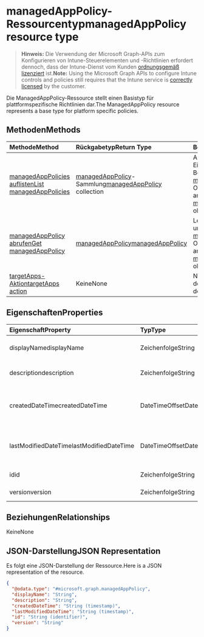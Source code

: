 # <a name="managedapppolicy-resource-type"></a><span data-ttu-id="3f6c1-101">managedAppPolicy-Ressourcentyp</span><span class="sxs-lookup"><span data-stu-id="3f6c1-101">managedAppPolicy resource type</span></span>

> <span data-ttu-id="3f6c1-102">**Hinweis:** Die Verwendung der Microsoft Graph-APIs zum Konfigurieren von Intune-Steuerelementen und -Richtlinien erfordert dennoch, dass der Intune-Dienst vom Kunden [ordnungsgemäß lizenziert](https://go.microsoft.com/fwlink/?linkid=839381) ist.</span><span class="sxs-lookup"><span data-stu-id="3f6c1-102">**Note:** Using the Microsoft Graph APIs to configure Intune controls and policies still requires that the Intune service is [correctly licensed](https://go.microsoft.com/fwlink/?linkid=839381) by the customer.</span></span>

<span data-ttu-id="3f6c1-103">Die ManagedAppPolicy-Ressource stellt einen Basistyp für plattformspezifische Richtlinien dar.</span><span class="sxs-lookup"><span data-stu-id="3f6c1-103">The ManagedAppPolicy resource represents a base type for platform specific policies.</span></span>
## <a name="methods"></a><span data-ttu-id="3f6c1-104">Methoden</span><span class="sxs-lookup"><span data-stu-id="3f6c1-104">Methods</span></span>
|<span data-ttu-id="3f6c1-105">Methode</span><span class="sxs-lookup"><span data-stu-id="3f6c1-105">Method</span></span>|<span data-ttu-id="3f6c1-106">Rückgabetyp</span><span class="sxs-lookup"><span data-stu-id="3f6c1-106">Return Type</span></span>|<span data-ttu-id="3f6c1-107">Beschreibung</span><span class="sxs-lookup"><span data-stu-id="3f6c1-107">Description</span></span>|
|:---|:---|:---|
|[<span data-ttu-id="3f6c1-108">managedAppPolicies auflisten</span><span class="sxs-lookup"><span data-stu-id="3f6c1-108">List managedAppPolicies</span></span>](../api/intune_mam_managedapppolicy_list.md)|<span data-ttu-id="3f6c1-109">[managedAppPolicy](../resources/intune_mam_managedapppolicy.md)-Sammlung</span><span class="sxs-lookup"><span data-stu-id="3f6c1-109">[managedAppPolicy](../resources/intune_mam_managedapppolicy.md) collection</span></span>|<span data-ttu-id="3f6c1-110">Auflisten von Eigenschaften und Beziehungen der [managedAppPolicy](../resources/intune_mam_managedapppolicy.md)-Objekte.</span><span class="sxs-lookup"><span data-stu-id="3f6c1-110">List properties and relationships of the [managedAppPolicy](../resources/intune_mam_managedapppolicy.md) objects.</span></span>|
|[<span data-ttu-id="3f6c1-111">managedAppPolicy abrufen</span><span class="sxs-lookup"><span data-stu-id="3f6c1-111">Get managedAppPolicy</span></span>](../api/intune_mam_managedapppolicy_get.md)|[<span data-ttu-id="3f6c1-112">managedAppPolicy</span><span class="sxs-lookup"><span data-stu-id="3f6c1-112">managedAppPolicy</span></span>](../resources/intune_mam_managedapppolicy.md)|<span data-ttu-id="3f6c1-113">Lesen von Eigenschaften und Beziehungen des [managedAppPolicy](../resources/intune_mam_managedapppolicy.md)-Objekts.</span><span class="sxs-lookup"><span data-stu-id="3f6c1-113">Read properties and relationships of the [managedAppPolicy](../resources/intune_mam_managedapppolicy.md) object.</span></span>|
|[<span data-ttu-id="3f6c1-114">targetApps-Aktion</span><span class="sxs-lookup"><span data-stu-id="3f6c1-114">targetApps action</span></span>](../api/intune_mam_managedapppolicy_targetapps.md)|<span data-ttu-id="3f6c1-115">Keine</span><span class="sxs-lookup"><span data-stu-id="3f6c1-115">None</span></span>|<span data-ttu-id="3f6c1-116">Noch nicht dokumentiert.</span><span class="sxs-lookup"><span data-stu-id="3f6c1-116">Not yet documented</span></span>|

## <a name="properties"></a><span data-ttu-id="3f6c1-117">Eigenschaften</span><span class="sxs-lookup"><span data-stu-id="3f6c1-117">Properties</span></span>
|<span data-ttu-id="3f6c1-118">Eigenschaft</span><span class="sxs-lookup"><span data-stu-id="3f6c1-118">Property</span></span>|<span data-ttu-id="3f6c1-119">Typ</span><span class="sxs-lookup"><span data-stu-id="3f6c1-119">Type</span></span>|<span data-ttu-id="3f6c1-120">Beschreibung</span><span class="sxs-lookup"><span data-stu-id="3f6c1-120">Description</span></span>|
|:---|:---|:---|
|<span data-ttu-id="3f6c1-121">displayName</span><span class="sxs-lookup"><span data-stu-id="3f6c1-121">displayName</span></span>|<span data-ttu-id="3f6c1-122">Zeichenfolge</span><span class="sxs-lookup"><span data-stu-id="3f6c1-122">String</span></span>|<span data-ttu-id="3f6c1-123">Anzeigename der Richtlinie</span><span class="sxs-lookup"><span data-stu-id="3f6c1-123">Policy display name.</span></span>|
|<span data-ttu-id="3f6c1-124">description</span><span class="sxs-lookup"><span data-stu-id="3f6c1-124">description</span></span>|<span data-ttu-id="3f6c1-125">Zeichenfolge</span><span class="sxs-lookup"><span data-stu-id="3f6c1-125">String</span></span>|<span data-ttu-id="3f6c1-126">Beschreibung der Richtlinie</span><span class="sxs-lookup"><span data-stu-id="3f6c1-126">The policy's description.</span></span>|
|<span data-ttu-id="3f6c1-127">createdDateTime</span><span class="sxs-lookup"><span data-stu-id="3f6c1-127">createdDateTime</span></span>|<span data-ttu-id="3f6c1-128">DateTimeOffset</span><span class="sxs-lookup"><span data-stu-id="3f6c1-128">DateTimeOffset</span></span>|<span data-ttu-id="3f6c1-129">Das Datum und die Uhrzeit der Erstellung der Richtlinie.</span><span class="sxs-lookup"><span data-stu-id="3f6c1-129">The date and time the policy was created.</span></span>|
|<span data-ttu-id="3f6c1-130">lastModifiedDateTime</span><span class="sxs-lookup"><span data-stu-id="3f6c1-130">lastModifiedDateTime</span></span>|<span data-ttu-id="3f6c1-131">DateTimeOffset</span><span class="sxs-lookup"><span data-stu-id="3f6c1-131">DateTimeOffset</span></span>|<span data-ttu-id="3f6c1-132">Das Datum und die Uhrzeit der letzten Änderung der Richtlinie.</span><span class="sxs-lookup"><span data-stu-id="3f6c1-132">Last time the policy was modified.</span></span>|
|<span data-ttu-id="3f6c1-133">id</span><span class="sxs-lookup"><span data-stu-id="3f6c1-133">id</span></span>|<span data-ttu-id="3f6c1-134">Zeichenfolge</span><span class="sxs-lookup"><span data-stu-id="3f6c1-134">String</span></span>|<span data-ttu-id="3f6c1-135">Schlüssel der Entität</span><span class="sxs-lookup"><span data-stu-id="3f6c1-135">Key of the entity.</span></span>|
|<span data-ttu-id="3f6c1-136">version</span><span class="sxs-lookup"><span data-stu-id="3f6c1-136">version</span></span>|<span data-ttu-id="3f6c1-137">Zeichenfolge</span><span class="sxs-lookup"><span data-stu-id="3f6c1-137">String</span></span>|<span data-ttu-id="3f6c1-138">Version der Entität</span><span class="sxs-lookup"><span data-stu-id="3f6c1-138">Version of the entity.</span></span>|

## <a name="relationships"></a><span data-ttu-id="3f6c1-139">Beziehungen</span><span class="sxs-lookup"><span data-stu-id="3f6c1-139">Relationships</span></span>
<span data-ttu-id="3f6c1-140">Keine</span><span class="sxs-lookup"><span data-stu-id="3f6c1-140">None</span></span>
## <a name="json-representation"></a><span data-ttu-id="3f6c1-141">JSON-Darstellung</span><span class="sxs-lookup"><span data-stu-id="3f6c1-141">JSON Representation</span></span>
<span data-ttu-id="3f6c1-142">Es folgt eine JSON-Darstellung der Ressource.</span><span class="sxs-lookup"><span data-stu-id="3f6c1-142">Here is a JSON representation of the resource.</span></span>
<!-- {
  "blockType": "resource",
  "keyProperty": "id",
  "@odata.type": "microsoft.graph.managedAppPolicy"
}
-->
``` json
{
  "@odata.type": "#microsoft.graph.managedAppPolicy",
  "displayName": "String",
  "description": "String",
  "createdDateTime": "String (timestamp)",
  "lastModifiedDateTime": "String (timestamp)",
  "id": "String (identifier)",
  "version": "String"
}
```



